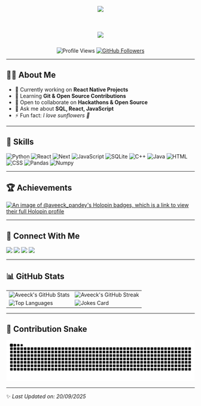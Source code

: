 <!-- Banner / Logo -->
<p align="center">
  <img width="200" src="https://github.com/AveeckP/AveeckPandey/blob/main/profile.png">
</p>

<!-- Typing Animation -->
<h1 align="center">
  <img src="https://readme-typing-svg.herokuapp.com?size=30&color=36BCF7&center=true&vCenter=true&width=600&lines=Hello+Fellow+%3CDevelopers%2F%3E!;I'm+Aveeck+Pandey;A+Passionate+Developer;Open+Source+Enthusiast;Always+Learning+New+Things" />
</h1>

<!-- Profile Views + Followers -->
<p align="center">
  <img src="https://komarev.com/ghpvc/?username=AveeckP&label=Profile%20Views&color=0e75b6&style=flat" alt="Profile Views" />
  <a href="https://github.com/AveeckP?tab=followers">
    <img src="https://img.shields.io/github/followers/AveeckP?label=Followers&style=social" alt="GitHub Followers">
  </a>
</p>

---

## 👨‍💻 About Me  
- 🔭 Currently working on **React Native Projects**  
- 🌱 Learning **Git & Open Source Contributions**  
- 👯 Open to collaborate on **Hackathons & Open Source**  
- 💬 Ask me about **SQL, React, JavaScript**  
- ⚡ Fun fact: *I love sunflowers 🌻*  

---

## 🚀 Skills  
<p align="left">
<img width="32px" src="https://raw.githubusercontent.com/rahulbanerjee26/githubAboutMeGenerator/main/icons/python.svg" title="Python"/>
<img width="32px" src="https://raw.githubusercontent.com/rahulbanerjee26/githubAboutMeGenerator/main/icons/reactjs.svg" title="React"/>
  <img width="32px" src="https://raw.githubusercontent.com/rahulbanerjee26/githubAboutMeGenerator/main/icons/nextjs.svg" title="Next"/>
<img width="32px" src="https://raw.githubusercontent.com/rahulbanerjee26/githubAboutMeGenerator/main/icons/javascript.svg" title="JavaScript"/>
<img width="32px" src="https://raw.githubusercontent.com/rahulbanerjee26/githubAboutMeGenerator/main/icons/sqlite.svg" title="SQLite"/>
<img width="32px" src="https://raw.githubusercontent.com/rahulbanerjee26/githubAboutMeGenerator/main/icons/cpp.svg" title="C++"/>
<img width="32px" src="https://raw.githubusercontent.com/rahulbanerjee26/githubAboutMeGenerator/main/icons/java.svg" title="Java"/>
<img width="32px" src="https://raw.githubusercontent.com/rahulbanerjee26/githubAboutMeGenerator/main/icons/html.svg" title="HTML"/>
<img width="32px" src="https://raw.githubusercontent.com/rahulbanerjee26/githubAboutMeGenerator/main/icons/css.svg" title="CSS"/>
<img width="32px" src="https://raw.githubusercontent.com/rahulbanerjee26/githubAboutMeGenerator/main/icons/pandas.svg" title="Pandas"/>
<img width="32px" src="https://raw.githubusercontent.com/rahulbanerjee26/githubAboutMeGenerator/main/icons/Numpy.svg" title="Numpy"/>
</p>

---

## 🏆 Achievements  
[![An image of @aveeck_pandey's Holopin badges, which is a link to view their full Holopin profile](https://holopin.me/aveeck_pandey)](https://holopin.io/@aveeck_pandey)

---

## 🤝 Connect With Me  
<a href="https://www.linkedin.com/in/aveeck-pandey"><img width="32px" src="https://raw.githubusercontent.com/rahulbanerjee26/githubAboutMeGenerator/main/icons/linked-in-alt.svg"></a>
<a href="https://twitter.com/"><img width="32px" src="https://raw.githubusercontent.com/rahulbanerjee26/githubAboutMeGenerator/main/icons/twitter.svg"></a>
<a href="https://medium.com/"><img width="32px" src="https://raw.githubusercontent.com/rahulbanerjee26/githubAboutMeGenerator/main/icons/medium.svg"></a>
<a href="https://github.com/AveeckPandey"><img width="32px" src="https://raw.githubusercontent.com/rahulbanerjee26/githubAboutMeGenerator/main/icons/github.svg"></a>

---

## 📊 GitHub Stats  
<table>
<tr>
<td><img src="https://github-readme-stats.vercel.app/api?username=AveeckPandey&show_icons=true&theme=tokyonight" alt="Aveeck's GitHub Stats"></td>
<td><img src="https://github-readme-streak-stats.herokuapp.com/?user=AveeckPandey&theme=tokyonight" alt="Aveeck's GitHub Streak"></td>
</tr>
<tr>
<td><img src="https://github-readme-stats.vercel.app/api/top-langs/?username=AveeckPandey&theme=tokyonight" alt="Top Languages"></td>
<td><img src="https://readme-jokes.vercel.app/api?theme=tokyonight" alt="Jokes Card"></td>
</tr>
</table>

---

## 🐍 Contribution Snake  
![Snake Animation](https://raw.githubusercontent.com/AveeckPandey/AveeckPandey/output/github-snake.svg)

---

✨ *Last Updated on: 20/09/2025*  
